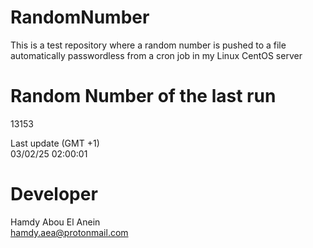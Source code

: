 # RandomNumber    
This is a test repository where a random number is pushed to a file automatically passwordless from a cron job in my Linux CentOS server    
# Random Number of the last run   
13153
      
Last update (GMT +1)    
03/02/25 02:00:01
# Developer    
Hamdy Abou El Anein   
hamdy.aea@protonmail.com
